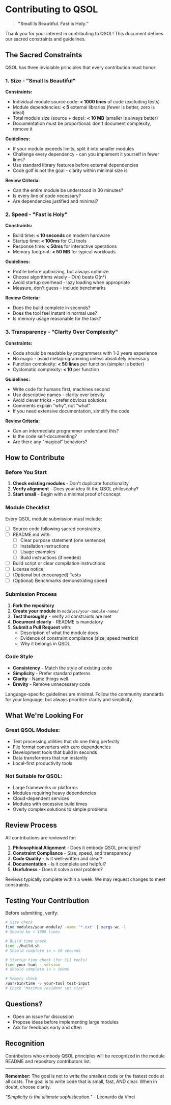 # Contributing to QSOL

> **"Small Is Beautiful. Fast is Holy."**

Thank you for your interest in contributing to QSOL! This document defines our sacred constraints and guidelines.

## The Sacred Constraints

QSOL has three inviolable principles that every contribution must honor:

### 1. Size - "Small Is Beautiful"

**Constraints:**
- Individual module source code: **< 1000 lines** of code (excluding tests)
- Module dependencies: **< 5** external libraries (fewer is better, zero is ideal)
- Total module size (source + deps): **< 10 MB** (smaller is always better)
- Documentation must be proportional: don't document complexity, remove it

**Guidelines:**
- If your module exceeds limits, split it into smaller modules
- Challenge every dependency - can you implement it yourself in fewer lines?
- Use standard library features before external dependencies
- Code golf is not the goal - clarity within minimal size is

**Review Criteria:**
- Can the entire module be understood in 30 minutes?
- Is every line of code necessary?
- Are dependencies justified and minimal?

### 2. Speed - "Fast is Holy"

**Constraints:**
- Build time: **< 10 seconds** on modern hardware
- Startup time: **< 100ms** for CLI tools
- Response time: **< 50ms** for interactive operations
- Memory footprint: **< 50 MB** for typical workloads

**Guidelines:**
- Profile before optimizing, but always optimize
- Choose algorithms wisely - O(n) beats O(n²)
- Avoid startup overhead - lazy loading when appropriate
- Measure, don't guess - include benchmarks

**Review Criteria:**
- Does the build complete in seconds?
- Does the tool feel instant in normal use?
- Is memory usage reasonable for the task?

### 3. Transparency - "Clarity Over Complexity"

**Constraints:**
- Code should be readable by programmers with 1-2 years experience
- No magic - avoid metaprogramming unless absolutely necessary
- Function complexity: **< 50 lines** per function (simpler is better)
- Cyclomatic complexity: **< 10** per function

**Guidelines:**
- Write code for humans first, machines second
- Use descriptive names - clarity over brevity
- Avoid clever tricks - prefer obvious solutions
- Comments explain "why", not "what"
- If you need extensive documentation, simplify the code

**Review Criteria:**
- Can an intermediate programmer understand this?
- Is the code self-documenting?
- Are there any "magical" behaviors?

## How to Contribute

### Before You Start

1. **Check existing modules** - Don't duplicate functionality
2. **Verify alignment** - Does your idea fit the QSOL philosophy?
3. **Start small** - Begin with a minimal proof of concept

### Module Checklist

Every QSOL module submission must include:

- [ ] Source code following sacred constraints
- [ ] README.md with:
  - [ ] Clear purpose statement (one sentence)
  - [ ] Installation instructions
  - [ ] Usage examples
  - [ ] Build instructions (if needed)
- [ ] Build script or clear compilation instructions
- [ ] License notice
- [ ] (Optional but encouraged) Tests
- [ ] (Optional) Benchmarks demonstrating speed

### Submission Process

1. **Fork the repository**
2. **Create your module** in `modules/your-module-name/`
3. **Test thoroughly** - verify all constraints are met
4. **Document clearly** - README is mandatory
5. **Submit a Pull Request** with:
   - Description of what the module does
   - Evidence of constraint compliance (size, speed metrics)
   - Why it belongs in QSOL

### Code Style

- **Consistency** - Match the style of existing code
- **Simplicity** - Prefer standard patterns
- **Clarity** - Name things well
- **Brevity** - Remove unnecessary code

Language-specific guidelines are minimal. Follow the community standards for your language, but always prioritize clarity and simplicity.

## What We're Looking For

### Great QSOL Modules:
- Text processing utilities that do one thing perfectly
- File format converters with zero dependencies
- Development tools that build in seconds
- Data transformers that run instantly
- Local-first productivity tools

### Not Suitable for QSOL:
- Large frameworks or platforms
- Modules requiring heavy dependencies
- Cloud-dependent services
- Modules with excessive build times
- Overly complex solutions to simple problems

## Review Process

All contributions are reviewed for:

1. **Philosophical Alignment** - Does it embody QSOL principles?
2. **Constraint Compliance** - Size, speed, and transparency
3. **Code Quality** - Is it well-written and clear?
4. **Documentation** - Is it complete and helpful?
5. **Usefulness** - Does it solve a real problem?

Reviews typically complete within a week. We may request changes to meet constraints.

## Testing Your Contribution

Before submitting, verify:

```bash
# Size check
find modules/your-module/ -name '*.ext' | xargs wc -l
# Should be < 1000 lines

# Build time check
time ./build.sh
# Should complete in < 10 seconds

# Startup time check (for CLI tools)
time your-tool --version
# Should complete in < 100ms

# Memory check
/usr/bin/time -v your-tool test-input
# Check "Maximum resident set size"
```

## Questions?

- Open an issue for discussion
- Propose ideas before implementing large modules
- Ask for feedback early and often

## Recognition

Contributors who embody QSOL principles will be recognized in the module README and repository contributors list.

---

**Remember:** The goal is not to write the smallest code or the fastest code at all costs. The goal is to write code that is small, fast, AND clear. When in doubt, choose clarity.

*"Simplicity is the ultimate sophistication."* - Leonardo da Vinci
